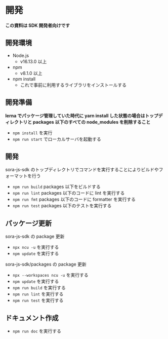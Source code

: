 # 開発

**この資料は SDK 開発者向けです**

## 開発環境

- Node.js
    - v16.13.0 以上
- npm
    - v8.1.0 以上
- npm install
    - これで事前に利用するライブラリをインストールする

## 開発準備

**lerna でパッケージ管理していた時代に yarn install した状態の場合はトップディレクトリと packages 以下のすべての node_modules を削除すること**

- `npm install` を実行
- `npm run start` でローカルサーバを起動する

## 開発
sora-js-sdk のトップディレクトリでコマンドを実行することによりビルドやフォーマットを行う

- `npm run build` packages 以下をビルドする
- `npm run lint` packages 以下のコードに lint を実行する
- `npm run fmt` packages 以下のコードに formatter を実行する
- `npm run test` packages 以下のテストを実行する

## パッケージ更新
sora-js-sdk の package 更新
- `npx ncu -u` を実行する
- `npm update` を実行する

sora-js-sdk/packages の package 更新
- `npx --workspaces ncu -u` を実行する
- `npm update` を実行する
- `npm run build` を実行する
- `npm run lint` を実行する
- `npm run test` を実行する

## ドキュメント作成
- `npm run doc` を実行する
